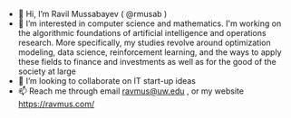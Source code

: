 - 👋 Hi, I’m Ravil Mussabayev ( @rmusab )
- 👀 I’m interested in computer science and mathematics. I'm working on the algorithmic foundations of artificial intelligence and operations research. More specifically, my studies revolve around optimization modeling, data science, reinforcement learning, and the ways to apply these fields to finance and investments as well as for the good of the society at large
- 💞️ I’m looking to collaborate on IT start-up ideas
- 📫 Reach me through email ravmus@uw.edu , or my website https://ravmus.com/ 

<!---
rmusab/rmusab is a ✨ special ✨ repository because its `README.md` (this file) appears on your GitHub profile.
You can click the Preview link to take a look at your changes.
--->
